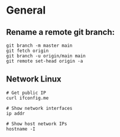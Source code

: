 # General

## Rename a remote git branch:

```shell
git branch -m master main
git fetch origin
git branch -u origin/main main
git remote set-head origin -a
```

## Network Linux

```shell
# Get public IP
curl ifconfig.me
```

```shell
# Show network interfaces
ip addr
```

```shell
# Show host network IPs
hostname -I
```
